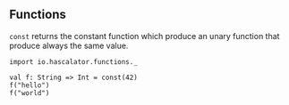 ## Functions

`const` returns the constant function which produce an unary function that produce always the same value.

```tut:silent
import io.hascalator.functions._
```

```tut
val f: String => Int = const(42)
f("hello")
f("world")
```